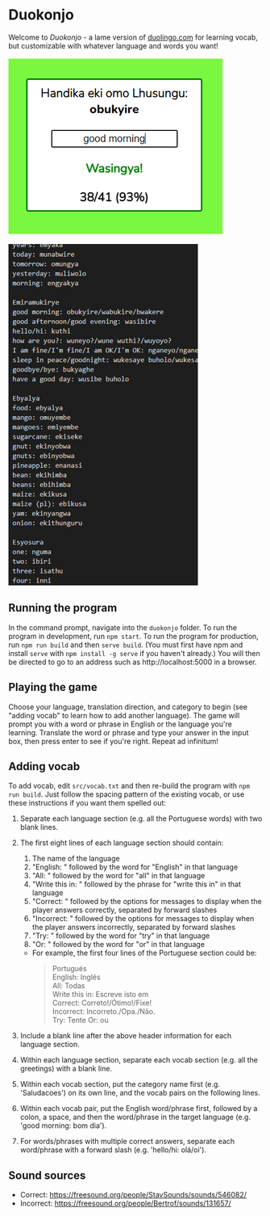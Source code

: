 # Duokonjo
Welcome to *Duokonjo* - a lame version of [duolingo.com](https://www.duolingo.com) for learning vocab, but customizable with whatever language and words you want!
<br><br>
![gameplay](https://raw.githubusercontent.com/BenRStutzman/duokonjo/master/pictures/gameplay.png)
<br><br>
![vocabSheet](https://raw.githubusercontent.com/BenRStutzman/duokonjo/master/pictures/vocabSheet.png)
<br>
## Running the program
In the command prompt, navigate into the `duokonjo` folder. To run the program in development, run `npm start`. To run the program for production, run `npm run build` and then `serve build`. (You must first have npm and install `serve` with `npm install -g serve` if you haven't already.) You will then be directed to go to an address such as http://localhost:5000 in a browser.

## Playing the game
Choose your language, translation direction, and category to begin (see "adding vocab" to learn how to add another language). The game will prompt you with a word or phrase in English or the language you're learning. Translate the word or phrase and type your answer in the input box, then press enter to see if you're right. Repeat ad infinitum!

## Adding vocab
To add vocab, edit `src/vocab.txt` and then re-build the program with `npm run build`. Just follow the spacing pattern of the existing vocab, or use these instructions if you want them spelled out:
1. Separate each language section (e.g. all the Portuguese words) with two blank lines.
2. The first eight lines of each language section should contain:
    1. The name of the language
    2. "English: " followed by the word for "English" in that language
    3. "All: " followed by the word for "all" in that language
    4. "Write this in: " followed by the phrase for "write this in" in that language
    5. "Correct: " followed by the options for messages to display when the player answers correctly, separated by forward slashes
    6. "Incorrect: " followed by the options for messages to display when the player answers incorrectly, separated by forward slashes
    7. "Try: " followed by the word for "try" in that language
    8. "Or: " followed by the word for "or" in that language

    - For example, the first four lines of the Portuguese section could be:
      > Portugués<br>
      > English: Inglés<br>
      > All: Todas<br>
      > Write this in: Escreve isto em<br>
      > Correct: Correto!/Ótimo!/Fixe!<br>
      > Incorrect: Incorreto./Opa./Não.<br>
      > Try: Tente
      > Or: ou
3. Include a blank line after the above header information for each language section.
4. Within each language section, separate each vocab section (e.g. all the greetings)
   with a blank line.
5. Within each vocab section, put the category name first (e.g. 'Saludacoes') on its
   own line, and the vocab pairs on the following lines.
6. Within each vocab pair, put the English word/phrase first, followed by a colon, 
   a space, and then the word/phrase in the target language (e.g. 'good morning: bom dia').
7. For words/phrases with multiple correct answers, separate each word/phrase
   with a forward slash (e.g. 'hello/hi: olá/oi').

## Sound sources
- Correct: https://freesound.org/people/StavSounds/sounds/546082/
- Incorrect: https://freesound.org/people/Bertrof/sounds/131657/
